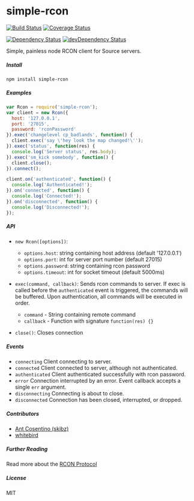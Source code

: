 
# simple-rcon

[![Build Status](https://travis-ci.org/prestonp/simple-rcon.svg?branch=master)](https://travis-ci.org/prestonp/simple-rcon)
[![Coverage Status](https://coveralls.io/repos/prestonp/simple-rcon/badge.svg?branch=master&service=github)](https://coveralls.io/github/prestonp/simple-rcon?branch=master)

[![Dependency Status](https://david-dm.org/prestonp/simple-rcon.svg)](https://david-dm.org/prestonp/simple-rcon)
[![devDependency Status](https://david-dm.org/prestonp/simple-rcon/dev-status.svg)](https://david-dm.org/prestonp/simple-rcon#info=devDependencies)

Simple, painless node RCON client for Source servers.

##### Install

```
npm install simple-rcon
```

##### Examples

```js
var Rcon = require('simple-rcon');
var client = new Rcon({
  host: '127.0.0.1',
  port: '27015',
  password: 'rconPassword'
}).exec('changelevel cp_badlands', function() {
  client.exec('say \'hey look the map changed!\'');
}).exec('status', function(res) {
  console.log('Server status', res.body);
}).exec('sm_kick somebody', function() {
  client.close();
}).connect();

client.on('authenticated', function() {
  console.log('Authenticated!');
}).on('connected', function() {
  console.log('Connected!');
}).on('disconnected', function() {
  console.log('Disconnected!');
});
```

##### API

* `new Rcon([options])`:

    - `options.host`: string containing host address (default '127.0.0.1')
    - `options.port`: int for server port number (default 27015)
    - `options.password`: string containing rcon password
    - `options.timeout`: int for socket timeout (default 5000ms)
* `exec(command, callback)`: Sends rcon commands to server. If exec is called before the `authenticated` event is triggered, the commands will be buffered. Upon authentication, all commands will be executed in order.

  - `command` - String containing remote command
  - `callback` - Function with signature `function(res) {}`

* `close()`: Closes connection

##### Events

* `connecting` Client connecting to server.
* `connected` Client connected to server, although not authenticated.
* `authenticated` Client authenticated successfully with rcon password.
* `error` Connection interrupted by an error. Event callback accepts a single `err` argument.
* `disconnecting` Connecting is about to close.
* `disconnected` Connection has been closed, interrupted, or dropped.

##### Contributors

* [Ant Cosentino (skibz)](https://github.com/skibz)
* [whitebird](https://github.com/whitebird)

##### Further Reading
Read more about the [RCON Protocol](https://developer.valvesoftware.com/wiki/Source_RCON_Protocol)

##### License

MIT
